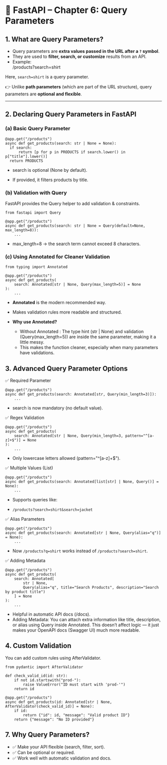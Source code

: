 # 📘 FastAPI – Chapter 6: Query Parameters

## 1. What are Query Parameters?
- Query parameters are **extra values passed in the URL after a `?` symbol**.  
- They are used to **filter, search, or customize** results from an API.  
- Example:  
/products?search=shirt


Here, `search=shirt` is a query parameter.

👉 Unlike **path parameters** (which are part of the URL structure), query parameters are **optional and flexible**.

---

## 2. Declaring Query Parameters in FastAPI

### (a) Basic Query Parameter
```
@app.get("/products")
async def get_products(search: str | None = None):
  if search:
      return [p for p in PRODUCTS if search.lower() in p["title"].lower()]
  return PRODUCTS
```
* search is optional (None by default).

* If provided, it filters products by title.

### (b) Validation with Query
FastAPI provides the Query helper to add validation & constraints.

```
from fastapi import Query

@app.get("/products")
async def get_products(search: str | None = Query(default=None, max_length=8)):
    ...
```
* max_length=8 → the search term cannot exceed 8 characters.

### (c) Using Annotated for Cleaner Validation
```
from typing import Annotated

@app.get("/products")
async def get_products(
    search: Annotated[str | None, Query(max_length=5)] = None
):
    ...
```
* **Annotated** is the modern recommended way.

* Makes validation rules more readable and structured.

* **Why use Annotated?**
   * Without Annotated : The type hint (str | None) and validation (Query(max_length=5)) are inside the same parameter, making it a little messy.
   * This makes the function cleaner, especially when many parameters have validations.

## 3. Advanced Query Parameter Options
✅ Required Parameter
```
@app.get("/products")
async def get_products(search: Annotated[str, Query(min_length=3)]):
    ...
```
* search is now mandatory (no default value).

✅ Regex Validation
```
@app.get("/products")
async def get_products(
    search: Annotated[str | None, Query(min_length=3, pattern="^[a-z]+$")] = None
):
    ...
```
* Only lowercase letters allowed (pattern="^[a-z]+$").

✅ Multiple Values (List)
```
@app.get("/products")
async def get_products(search: Annotated[list[str] | None, Query()] = None):
    ...
```
* Supports queries like:

* `/products?search=shirt&search=jacket`

✅ Alias Parameters
```
@app.get("/products")
async def get_products(search: Annotated[str | None, Query(alias="q")] = None):
    ...
```
* Now `/products?q=shirt` works instead of `/products?search=shirt`.

✅ Adding Metadata
```
@app.get("/products")
async def get_products(
    search: Annotated[
        str | None,
        Query(alias="q", title="Search Products", description="Search by product title")
    ] = None
):
    ...
```
* Helpful in automatic API docs (/docs).
* Adding Metadata:
    You can attach extra information like title, description, or alias using Query inside Annotated.
    This doesn’t affect logic — it just makes your OpenAPI docs (Swagger UI) much more readable.



## 4. Custom Validation
You can add custom rules using AfterValidator.

```
from pydantic import AfterValidator

def check_valid_id(id: str):
    if not id.startswith("prod-"):
        raise ValueError("ID must start with 'prod-'")
    return id

@app.get("/products")
async def get_products(id: Annotated[str | None, AfterValidator(check_valid_id)] = None):
    if id:
        return {"id": id, "message": "Valid product ID"}
    return {"message": "No ID provided"}
```
## 7. Why Query Parameters?
* ✅ Make your API flexible (search, filter, sort).
* ✅ Can be optional or required.
* ✅ Work well with automatic validation and docs.


